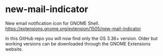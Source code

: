 # new-mail-indicator
New email notification icon for GNOME Shell.
https://extensions.gnome.org/extension/1505/new-mail-indicator

In this GitHub repo you will now find only the GS 3.36+ version. Older but working versions can be downloaded through the GNOME Extensions website.
